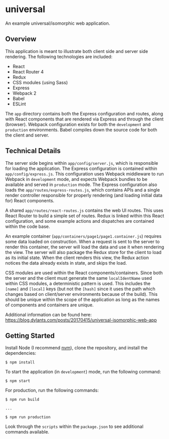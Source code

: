 # universal #

An example universal/isomorphic web application.

## Overview ##

This application is meant to illustrate both client side and server side rendering. The following technologies are included:

- React
- React Router 4
- Redux
- CSS modules (using Sass)
- Express
- Webpack 2
- Babel
- ESLint

The `app` directory contains both the Express configuration and routes, along with React components that are rendered via Express and through the client (browser). Webpack configuration exists for both the `development` and `production` environments. Babel compiles down the source code for both the client and server.

## Technical Details ##

The server side begins within `app/config/server.js`, which is responsible for loading the application. The Express configuration is contained within `app/config/express.js`. This configuration uses Webpack middleware to run Webpack in `development` mode, and expects Webpack bundles to be available and served in `production` mode. The Express configuration also loads the `app/routes/express-routes.js`, which contains APIs and a single render controller responsible for properly rendering (and loading initial data for) React components.

A shared `app/routes/react-routes.js` contains the web UI routes. This uses React Router to build a simple set of routes. Redux is linked within this React configuration, and some example actions and dispatches are contained within the code base.

An example container (`app/containers/page1/page1.container.js`) requires some data loaded on construction. When a request is sent to the server to render this container, the server will load the data and use it when rendering the view. The server will also package the Redux store for the client to load as its initial state. When the client renders this view, the Redux action notices the data already exists in state, and skips the load.

CSS modules are used within the React components/containers. Since both the server and the client must generate the same `localIdentName` used within CSS modules, a deterministic pattern is used. This includes the `[name]` and `[local]` keys (but not the `[hash]` since it uses the path which changes based on client/server environments because of the build). This should be unique within the scope of the application as long as the names of components and containers are unique.

Additional information can be found here:<br />
https://blog.dylants.com/posts/20170415/universal-isomorphic-web-app

## Getting Started ##

Install Node (I recommend [nvm](https://github.com/creationix/nvm)), clone the repository, and install the dependencies:

```
$ npm install
```

To start the application (in `development`) mode, run the following command:

```
$ npm start
```

For production, run the following commands:

```
$ npm run build

...

$ npm run production
```

Look through the `scripts` within the `package.json` to see additional commands available.
